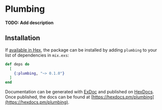 # Plumbing

**TODO: Add description**

## Installation

If [available in Hex](https://hex.pm/docs/publish), the package can be installed
by adding `plumbing` to your list of dependencies in `mix.exs`:

```elixir
def deps do
  [
    {:plumbing, "~> 0.1.0"}
  ]
end
```

Documentation can be generated with [ExDoc](https://github.com/elixir-lang/ex_doc)
and published on [HexDocs](https://hexdocs.pm). Once published, the docs can
be found at [https://hexdocs.pm/plumbing](https://hexdocs.pm/plumbing).

